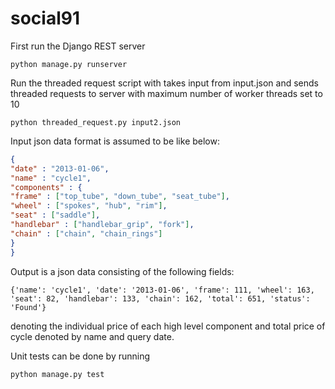 # social91

First run the Django REST server
  ```
  python manage.py runserver
  ```
Run the threaded request script with takes input from input.json and sends threaded requests to server with maximum number of worker threads set to 10
  ```
  python threaded_request.py input2.json
  ```
Input json data format is assumed to be like below:
  ```json
  {
  "date" : "2013-01-06",
  "name" : "cycle1",
  "components" : {
  "frame" : ["top_tube", "down_tube", "seat_tube"],
  "wheel" : ["spokes", "hub", "rim"],
  "seat" : ["saddle"],
  "handlebar" : ["handlebar_grip", "fork"],
  "chain" : ["chain", "chain_rings"]
  }
  }
  ```

Output is a json data consisting of the following fields:
  ```
  {'name': 'cycle1', 'date': '2013-01-06', 'frame': 111, 'wheel': 163, 'seat': 82, 'handlebar': 133, 'chain': 162, 'total': 651, 'status': 'Found'}
  ```
  
denoting the individual price of each high level component and total price of cycle denoted by name and query date.

Unit tests can be done by running

```
python manage.py test
```


